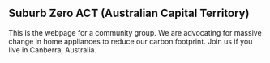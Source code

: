 ## Suburb Zero ACT (Australian Capital Territory)

This is the webpage for a community group.
We are advocating for massive change in home appliances to reduce our carbon footprint.
Join us if you live in Canberra, Australia.
